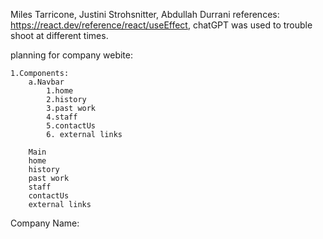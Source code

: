 Miles Tarricone, Justini Strohsnitter, Abdullah Durrani
references: https://react.dev/reference/react/useEffect, chatGPT was used to trouble shoot at different times.

planning for company webite:

    1.Components:
        a.Navbar
            1.home
            2.history
            3.past work
            4.staff
            5.contactUs
            6. external links

        Main
        home
        history
        past work
        staff
        contactUs
        external links

Company Name:

    
